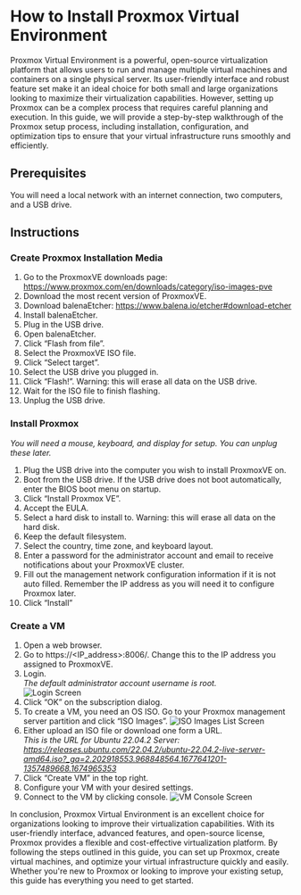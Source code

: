 # How to Install Proxmox Virtual Environment

Proxmox Virtual Environment is a powerful, open-source virtualization platform that allows users to run and manage multiple virtual machines and containers on a single physical server. Its user-friendly interface and robust feature set make it an ideal choice for both small and large organizations looking to maximize their virtualization capabilities. However, setting up Proxmox can be a complex process that requires careful planning and execution. In this guide, we will provide a step-by-step walkthrough of the Proxmox setup process, including installation, configuration, and optimization tips to ensure that your virtual infrastructure runs smoothly and efficiently.

## Prerequisites

You will need a local network with an internet connection, two computers, and a USB drive.

## Instructions

### Create Proxmox Installation Media

1.	Go to the ProxmoxVE downloads page: https://www.proxmox.com/en/downloads/category/iso-images-pve
2.	Download the most recent version of ProxmoxVE.
3.	Download balenaEtcher: https://www.balena.io/etcher#download-etcher
4.	Install balenaEtcher.
5.	Plug in the USB drive.
6.	Open balenaEtcher.
7.	Click “Flash from file”.
8.	Select the ProxmoxVE ISO file.
9.	Click “Select target”.
10.	Select the USB drive you plugged in.
11.	Click “Flash!”.
Warning: this will erase all data on the USB drive.
12.	Wait for the ISO file to finish flashing.
13.	Unplug the USB drive.

### Install Proxmox

*You will need a mouse, keyboard, and display for setup. You can unplug these later.*

1.	Plug the USB drive into the computer you wish to install ProxmoxVE on.
2.	Boot from the USB drive.
If the USB drive does not boot automatically, enter the BIOS boot menu on startup.
3.	Click “Install Proxmox VE”.
4.	Accept the EULA.
5.	Select a hard disk to install to.
Warning: this will erase all data on the hard disk.
6.	Keep the default filesystem.
7.	Select the country, time zone, and keyboard layout.
8.	Enter a password for the administrator account and email to receive notifications about your ProxmoxVE cluster.
9.	Fill out the management network configuration information if it is not auto filled.
Remember the IP address as you will need it to configure Proxmox later.
10.	Click “Install”

### Create a VM

1.	Open a web browser.
2.	Go to https://<IP_address>:8006/. Change this to the IP address you assigned to ProxmoxVE.
3.	Login.  
*The default administrator account username is root.*  
![Login Screen]()
4.	Click “OK” on the subscription dialog.
5.	To create a VM, you need an OS ISO. Go to your Proxmox management server partition and click “ISO Images”.
![ISO Images List Screen]()
6.	Either upload an ISO file or download one form a URL.  
*This is the URL for Ubuntu 22.04.2 Server: https://releases.ubuntu.com/22.04.2/ubuntu-22.04.2-live-server-amd64.iso?_ga=2.202918553.968848564.1677641201-1357489668.1674965353*
7.	Click “Create VM” in the top right.
8.	Configure your VM with your desired settings.
9.	Connect to the VM by clicking console.
![VM Console Screen]()

In conclusion, Proxmox Virtual Environment is an excellent choice for organizations looking to improve their virtualization capabilities. With its user-friendly interface, advanced features, and open-source license, Proxmox provides a flexible and cost-effective virtualization platform. By following the steps outlined in this guide, you can set up Proxmox, create virtual machines, and optimize your virtual infrastructure quickly and easily. Whether you're new to Proxmox or looking to improve your existing setup, this guide has everything you need to get started.

